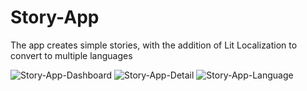 # Story-App
The app creates simple stories, with the addition of Lit Localization to convert to multiple languages

![Story-App-Dashboard](https://github.com/mluthfifrd/Final-Story-App/assets/82927435/971643ed-7e77-4784-b2ba-3b94449cc66a)
![Story-App-Detail](https://github.com/mluthfifrd/Final-Story-App/assets/82927435/307a8b9e-7ff9-4a38-83a3-05051333d104)
![Story-App-Language](https://github.com/mluthfifrd/Final-Story-App/assets/82927435/eeeb69d4-dea6-4abe-a131-935d0d636db4)
